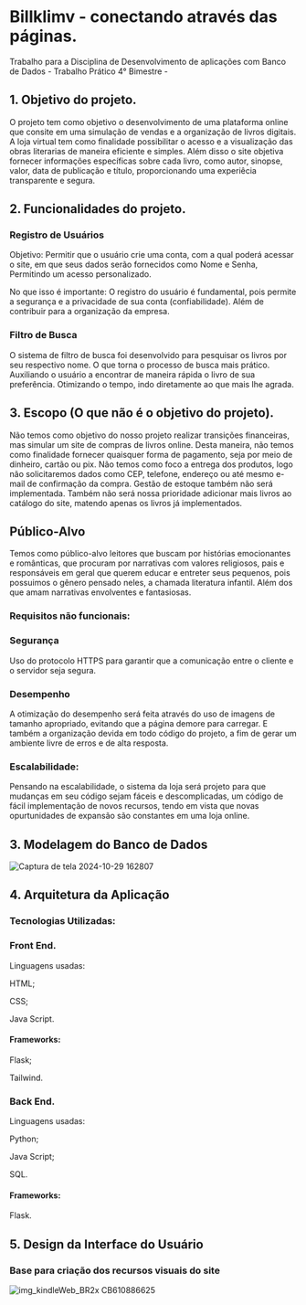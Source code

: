 <h1>Billklimv - conectando através das páginas.</h1>
Trabalho para a Disciplina de Desenvolvimento de aplicações com Banco de Dados - Trabalho Prático 4° Bimestre -

## 1. Objetivo do projeto.

O projeto tem como objetivo o desenvolvimento de uma plataforma online que consite em uma simulação de vendas e a organização de livros digitais. A loja virtual tem como finalidade possibilitar o acesso e a visualização das obras literarias de maneira eficiente e simples. 
Além disso o site objetiva fornecer informações específicas sobre cada livro, como autor, sinopse, valor, data de publicação e título, proporcionando uma experiêcia transparente e segura.


## 2. Funcionalidades do projeto.
### Registro de Usuários 
Objetivo: Permitir que o usuário crie uma conta, com a qual poderá acessar o site, em que seus dados serão fornecidos como Nome e Senha, Permitindo um acesso personalizado.

No que isso é importante: O registro do usuário é fundamental, pois permite a segurança e a privacidade de sua conta (confiabilidade). Além de contribuir para a organização da empresa.

### Filtro de Busca 
O sistema de filtro de busca foi desenvolvido para pesquisar os livros por seu respectivo nome.
O que torna o processo de busca mais prático. Auxiliando o usuário a encontrar de maneira rápida o livro de sua preferência. Otimizando o tempo, indo diretamente ao que mais lhe agrada.  

## 3. Escopo (O que não é o objetivo do projeto).

Não temos como objetivo do nosso projeto realizar transições financeiras, mas simular um site de compras de livros online. Desta maneira, não temos como finalidade fornecer quaisquer forma de pagamento, seja por meio de dinheiro, cartão ou pix. Não temos como foco a entrega dos produtos, logo não solicitaremos dados como CEP, telefone, endereço ou até mesmo e-mail de confirmação da compra. Gestão de estoque também não será implementada. Também não será nossa prioridade adicionar mais livros ao catálogo do site, matendo apenas os livros já implementados. 

## Público-Alvo
Temos como público-alvo leitores que buscam por histórias emocionantes e românticas, que procuram por narrativas com valores religiosos, pais e responsáveis em geral que querem educar e entreter seus pequenos, pois possuimos o gênero pensado neles, a chamada literatura infantil. Além dos que amam narrativas envolventes e fantasiosas. 


### Requisitos não funcionais:

### Segurança 
Uso do protocolo HTTPS para garantir que a comunicação entre o cliente e o servidor seja segura.

### Desempenho 
A otimização do desempenho será feita através do uso de imagens de tamanho apropriado, evitando que a página demore para carregar. E também a organização devida em todo código do projeto, a fim de gerar um ambiente livre de erros e de alta resposta.  

### Escalabilidade:
Pensando na escalabilidade, o sistema da loja será projeto para que mudanças em seu código sejam fáceis e descomplicadas, um código de fácil implementação de novos recursos, tendo em vista que novas opurtunidades de expansão são constantes em uma loja online.

## 3. Modelagem do Banco de Dados

![Captura de tela 2024-10-29 162807](https://github.com/user-attachments/assets/21397fd3-c2cf-43c3-b848-ce080aec6b97)

## 4. Arquitetura da Aplicação

### Tecnologias Utilizadas: 

### Front End.
Linguagens usadas: 

HTML;

CSS;

Java Script. 

#### Frameworks:

Flask;

Tailwind.

### Back End.
Linguagens usadas: 

Python;

Java Script;

SQL.  

#### Frameworks:

Flask.

## 5. Design da Interface do Usuário

### Base para criação dos recursos visuais do site

![img_kindleWeb_BR2x _CB610886625_](https://github.com/user-attachments/assets/fa2b734a-8cee-40a6-aa21-91a081677b16)
